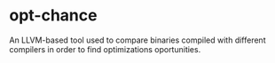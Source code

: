 # opt-chance
An LLVM-based tool used to compare binaries compiled with different compilers in order to find optimizations oportunities.
